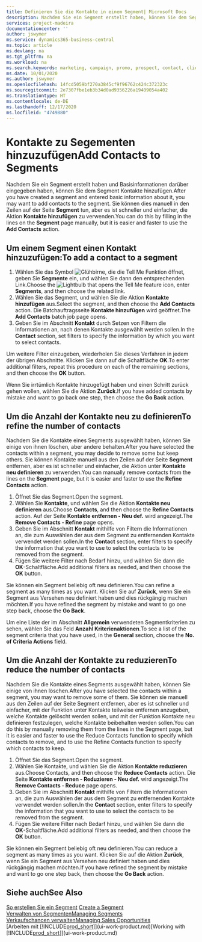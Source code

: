 ```yaml
---
title: Definieren Sie die Kontakte in einem Segment| Microsoft Docs
description: Nachdem Sie ein Segment erstellt haben, können Sie dem Segment Kontakte zum Beispiel als Teil der bestimmte Debitoren oder der Clients einer Werbekampagnezielgruppenadressierung hinzufügen.
services: project-madeira
documentationcenter: ''
author: jswymer
ms.service: dynamics365-business-central
ms.topic: article
ms.devlang: na
ms.tgt_pltfrm: na
ms.workload: na
ms.search.keywords: marketing, campaign, promo, prospect, contact, client, customer
ms.date: 10/01/2020
ms.author: jswymer
ms.openlocfilehash: 14fcd5059bf270a3845cf9f96762c424c372323c
ms.sourcegitcommit: 2e7307fbe1eb3b34d0ad9356226a19409054a402
ms.translationtype: HT
ms.contentlocale: de-DE
ms.lasthandoff: 12/17/2020
ms.locfileid: "4749880"
---
```

# <a name="add-contacts-to-segments"></a><span data-ttu-id="75ced-103">Kontakte zu Segementen hinzuzufügen</span><span class="sxs-lookup"><span data-stu-id="75ced-103">Add Contacts to Segments</span></span>
<span data-ttu-id="75ced-104">Nachdem Sie ein Segment erstellt haben und Basisinformationen darüber eingegeben haben, können Sie dem Segment Kontakte hinzufügen.</span><span class="sxs-lookup"><span data-stu-id="75ced-104">After you have created a segment and entered basic information about it, you may want to add contacts to the segment.</span></span> <span data-ttu-id="75ced-105">Sie können dies manuell in den Zeilen auf der Seite **Segment** tun, aber es ist schneller und einfacher, die Aktion **Kontakte hinzufügen** zu verwenden.</span><span class="sxs-lookup"><span data-stu-id="75ced-105">You can do this by filling in the lines on the **Segment** page manually, but it is easier and faster to use the **Add Contacts** action.</span></span>

## <a name="to-add-a-contact-to-a-segment"></a><span data-ttu-id="75ced-106">Um einem Segment einen Kontakt hinzuzufügen:</span><span class="sxs-lookup"><span data-stu-id="75ced-106">To add a contact to a segment</span></span>
1. <span data-ttu-id="75ced-107">Wählen Sie das Symbol ![Glühbirne, die die Tell Me Funktion öffnet](media/ui-search/search_small.png "Was möchten Sie tun?"), geben Sie **Segmente** ein, und wählen Sie dann den entsprechenden Link.</span><span class="sxs-lookup"><span data-stu-id="75ced-107">Choose the ![Lightbulb that opens the Tell Me feature](media/ui-search/search_small.png "Tell me what you want to do") icon, enter **Segments**, and then choose the related link.</span></span>  
2. <span data-ttu-id="75ced-108">Wählen Sie das Segment, und wählen Sie die Aktion **Kontakte hinzufügen** aus.</span><span class="sxs-lookup"><span data-stu-id="75ced-108">Select the segment, and then choose the **Add Contacts** action.</span></span> <span data-ttu-id="75ced-109">Die Batchauftragsseite **Kontakte hinzufügen** wird geöffnet.</span><span class="sxs-lookup"><span data-stu-id="75ced-109">The **Add Contacts** batch job page opens.</span></span>
3. <span data-ttu-id="75ced-110">Geben Sie im Abschnitt **Kontakt** durch Setzen von Filtern die Informationen an, nach denen Kontakte ausgewählt werden sollen.</span><span class="sxs-lookup"><span data-stu-id="75ced-110">In the **Contact** section, set filters to specify the information by which you want to select contacts.</span></span>

<span data-ttu-id="75ced-111">Um weitere Filter einzugeben, wiederholen Sie dieses Verfahren in jedem der übrigen Abschnitte. Klicken Sie dann auf die Schaltfläche **OK**.</span><span class="sxs-lookup"><span data-stu-id="75ced-111">To enter additional filters, repeat this procedure on each of the remaining sections, and then choose the **OK** button.</span></span>

<span data-ttu-id="75ced-112">Wenn Sie irrtümlich Kontakte hinzugefügt haben und einen Schritt zurück gehen wollen, wählen Sie die Aktion **Zurück**.</span><span class="sxs-lookup"><span data-stu-id="75ced-112">If you have added contacts by mistake and want to go back one step, then choose the **Go Back** action.</span></span>

## <a name="to-refine-the-number-of-contacts"></a><span data-ttu-id="75ced-113">Um die Anzahl der Kontakte neu zu definieren</span><span class="sxs-lookup"><span data-stu-id="75ced-113">To refine the number of contacts</span></span>
<span data-ttu-id="75ced-114">Nachdem Sie die Kontakte eines Segments ausgewählt haben, können Sie einige von ihnen löschen, aber andere behalten.</span><span class="sxs-lookup"><span data-stu-id="75ced-114">After you have selected the contacts within a segment, you may decide to remove some but keep others.</span></span> <span data-ttu-id="75ced-115">Sie können Kontakte manuell aus den Zeilen auf der Seite **Segment** entfernen, aber es ist schneller und einfacher, die Aktion unter **Kontakte neu definieren** zu verwenden.</span><span class="sxs-lookup"><span data-stu-id="75ced-115">You can manually remove contacts from the lines on the **Segment** page, but it is easier and faster to use the **Refine Contacts** action.</span></span>

1. <span data-ttu-id="75ced-116">Öffnet Sie das Segment.</span><span class="sxs-lookup"><span data-stu-id="75ced-116">Open the segment.</span></span>
2. <span data-ttu-id="75ced-117">Wählen Sie **Kontakte**, und wählen Sie die Aktion **Kontakte neu definieren** aus.</span><span class="sxs-lookup"><span data-stu-id="75ced-117">Choose **Contacts**, and then choose the **Refine Contacts** action.</span></span> <span data-ttu-id="75ced-118">Auf der Seite **Kontakte entfernen - Neu def.** wird angezeigt.</span><span class="sxs-lookup"><span data-stu-id="75ced-118">The **Remove Contacts - Refine** page opens.</span></span>
3. <span data-ttu-id="75ced-119">Geben Sie im Abschnitt **Kontakt** mithilfe von Filtern die Informationen an, die zum Auswählen der aus dem Segment zu entfernenden Kontakte verwendet werden sollen.</span><span class="sxs-lookup"><span data-stu-id="75ced-119">In the **Contact** section, enter filters to specify the information that you want to use to select the contacts to be removed from the segment.</span></span>
4. <span data-ttu-id="75ced-120">Fügen Sie weitere Filter nach Bedarf hinzu, und wählen Sie dann die **OK**-Schaltfläche.</span><span class="sxs-lookup"><span data-stu-id="75ced-120">Add additional filters as needed, and then choose the **OK** button.</span></span>

<span data-ttu-id="75ced-121">Sie können ein Segment beliebig oft neu definieren.</span><span class="sxs-lookup"><span data-stu-id="75ced-121">You can refine a segment as many times as you want.</span></span> <span data-ttu-id="75ced-122">Klicken Sie auf **Zurück**, wenn Sie ein Segment aus Versehen neu definiert haben und dies rückgängig machen möchten.</span><span class="sxs-lookup"><span data-stu-id="75ced-122">If you have refined the segment by mistake and want to go one step back, choose the **Go Back**.</span></span>

<span data-ttu-id="75ced-123">Um eine Liste der im Abschnitt **Allgemein** verwendeten Segmentkriterien zu sehen, wählen Sie das Feld **Anzahl Kriterienaktionen**.</span><span class="sxs-lookup"><span data-stu-id="75ced-123">To see a list of the segment criteria that you have used, in the **General** section, choose the **No. of Criteria Actions** field.</span></span>

## <a name="to-reduce-the-number-of-contacts"></a><span data-ttu-id="75ced-124">Um die Anzahl der Kontakte zu reduzieren</span><span class="sxs-lookup"><span data-stu-id="75ced-124">To reduce the number of contacts</span></span>
<span data-ttu-id="75ced-125">Nachdem Sie die Kontakte eines Segments ausgewählt haben, können Sie einige von ihnen löschen.</span><span class="sxs-lookup"><span data-stu-id="75ced-125">After you have selected the contacts within a segment, you may want to remove some of them.</span></span> <span data-ttu-id="75ced-126">Sie können sie manuell aus den Zeilen auf der Seite Segment entfernen, aber es ist schneller und einfacher, mit der Funktion unter Kontakte teilweise entfernen anzugeben, welche Kontakte gelöscht werden sollen, und mit der Funktion Kontakte neu definieren festzulegen, welche Kontakte beibehalten werden sollen.</span><span class="sxs-lookup"><span data-stu-id="75ced-126">You can do this by manually removing them from the lines in the Segment page, but it is easier and faster to use the Reduce Contacts function to specify which contacts to remove, and to use the Refine Contacts function to specify which contacts to keep.</span></span>

1. <span data-ttu-id="75ced-127">Öffnet Sie das Segment.</span><span class="sxs-lookup"><span data-stu-id="75ced-127">Open the segment.</span></span>
2. <span data-ttu-id="75ced-128">Wählen Sie Kontakte, und wählen Sie die Aktion **Kontakte reduzieren** aus.</span><span class="sxs-lookup"><span data-stu-id="75ced-128">Choose Contacts, and then choose the **Reduce Contacts** action.</span></span> <span data-ttu-id="75ced-129">Die Seite **Kontakte entfernen - Reduzieren - Neu def.** wird angezeigt.</span><span class="sxs-lookup"><span data-stu-id="75ced-129">The **Remove Contacts - Reduce** page opens.</span></span>
3. <span data-ttu-id="75ced-130">Geben Sie im Abschnitt **Kontakt** mithilfe von Filtern die Informationen an, die zum Auswählen der aus dem Segment zu entfernenden Kontakte verwendet werden sollen.</span><span class="sxs-lookup"><span data-stu-id="75ced-130">In the **Contact** section, enter filters to specify the information that you want to use to select the contacts to be removed from the segment.</span></span>
4. <span data-ttu-id="75ced-131">Fügen Sie weitere Filter nach Bedarf hinzu, und wählen Sie dann die **OK**-Schaltfläche.</span><span class="sxs-lookup"><span data-stu-id="75ced-131">Add additional filters as needed, and then choose the **OK** button.</span></span>

<span data-ttu-id="75ced-132">Sie können ein Segment beliebig oft neu definieren.</span><span class="sxs-lookup"><span data-stu-id="75ced-132">You can reduce a segment as many times as you want.</span></span> <span data-ttu-id="75ced-133">Klicken Sie auf die Aktion **Zurück**, wenn Sie ein Segment aus Versehen neu definiert haben und dies rückgängig machen möchten.</span><span class="sxs-lookup"><span data-stu-id="75ced-133">If you have refined the segment by mistake and want to go one step back, then choose the **Go Back** action.</span></span>

## <a name="see-also"></a><span data-ttu-id="75ced-134">Siehe auch</span><span class="sxs-lookup"><span data-stu-id="75ced-134">See Also</span></span>
<span data-ttu-id="75ced-135">[So erstellen Sie ein Segment](marketing-how-create-segment.md) </span><span class="sxs-lookup"><span data-stu-id="75ced-135">[Create a Segment](marketing-how-create-segment.md) </span></span>  
[<span data-ttu-id="75ced-136">Verwalten von Segmenten</span><span class="sxs-lookup"><span data-stu-id="75ced-136">Managing Segments</span></span>](marketing-segments.md)  
[<span data-ttu-id="75ced-137">Verkaufschancen verwalten</span><span class="sxs-lookup"><span data-stu-id="75ced-137">Managing Sales Opportunities</span></span>](marketing-manage-sales-opportunities.md)  
<span data-ttu-id="75ced-138">[Arbeiten mit [!INCLUDE[prod_short](includes/prod_short.md)]](ui-work-product.md)</span><span class="sxs-lookup"><span data-stu-id="75ced-138">[Working with [!INCLUDE[prod_short](includes/prod_short.md)]](ui-work-product.md)</span></span>  
